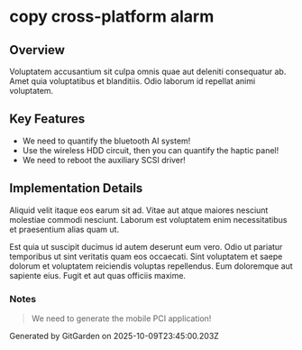 # copy cross-platform alarm

## Overview
Voluptatem accusantium sit culpa omnis quae aut deleniti consequatur ab. Amet quia voluptatibus et blanditiis. Odio laborum id repellat animi voluptatem.

## Key Features
- We need to quantify the bluetooth AI system!
- Use the wireless HDD circuit, then you can quantify the haptic panel!
- We need to reboot the auxiliary SCSI driver!

## Implementation Details
Aliquid velit itaque eos earum sit ad. Vitae aut atque maiores nesciunt molestiae commodi nesciunt. Laborum est voluptatem enim necessitatibus et praesentium alias quam ut.
 Est quia ut suscipit ducimus id autem deserunt eum vero. Odio ut pariatur temporibus ut sint veritatis quam eos occaecati. Sint voluptatem et saepe dolorum et voluptatem reiciendis voluptas repellendus. Eum doloremque aut sapiente eius. Fugit et aut quas officiis maxime.

### Notes
> We need to generate the mobile PCI application!

Generated by GitGarden on 2025-10-09T23:45:00.203Z